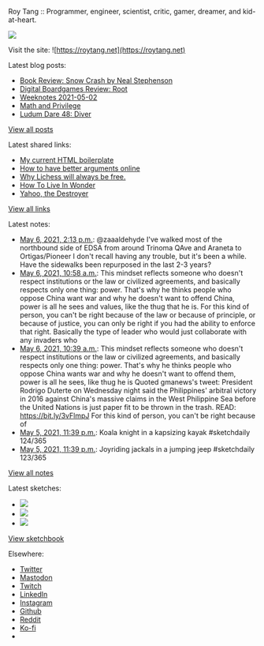 Roy Tang :: Programmer, engineer, scientist, critic, gamer, dreamer, and kid-at-heart.

![](https://roytang.net/static/img/profile.jpg)

Visit the site: ![https://roytang.net](https://roytang.net)

Latest blog posts:

- [Book Review: Snow Crash by Neal Stephenson](https://roytang.net/2021/05/snow-crash/)
- [Digital Boardgames Review: Root](https://roytang.net/2021/05/root/)
- [Weeknotes 2021-05-02](https://roytang.net/2021/05/weeknotes-2021-05-02/)
- [Math and Privilege](https://roytang.net/2021/04/math-privilege/)
- [Ludum Dare 48: Diver](https://roytang.net/2021/04/ludum-dare-48-diver/)

[View all posts](https://roytang.net/blog)

Latest shared links:

- [My current HTML boilerplate](https://roytang.net/2021/05/my-current-html-boilerplate/)
- [How to have better arguments online](https://roytang.net/2021/04/how-to-have-better-arguments-online/)
- [Why Lichess will always be free.](https://roytang.net/2021/04/why-lichess-will-always-be-free/)
- [How To Live In Wonder](https://roytang.net/2021/04/how-to-live-in-wonder/)
- [Yahoo, the Destroyer](https://roytang.net/2021/04/yahoo-the-destroyer/)

[View all links](https://roytang.net/links)

Latest notes:

- [May 6, 2021, 2:13 p.m.](https://roytang.net/2021/05/1390187986503954434/): @zaaaldehyde I&#x27;ve walked most of the northbound side of EDSA from around Trinoma QAve and Araneta to Ortigas/Pioneer I don&#x27;t recall having any trouble, but it&#x27;s been a while. Have the sidewalks been repurposed in the last 2-3 years?
- [May 6, 2021, 10:58 a.m.](https://roytang.net/2021/05/gx3wfyz/): This mindset reflects someone who doesn&#x27;t respect institutions or the law or civilized agreements, and basically respects only one thing: power. That&#x27;s why he thinks people who oppose China want war and why he doesn&#x27;t want to offend China, power is all he sees and values, like the thug that he is. For this kind of person, you can&#x27;t be right because of the law or because of principle, or because of justice, you can only be right if you had the ability to enforce that right. Basically the type of leader who would just collaborate with any invaders who
- [May 6, 2021, 10:39 a.m.](https://roytang.net/2021/05/1390134185222832132/): This mindset reflects someone who doesn&#x27;t respect institutions or the law or civilized agreements, and basically respects only one thing: power. That&#x27;s why he thinks people who oppose China wants war and why he doesn&#x27;t want to offend them, power is all he sees, like thug he is Quoted gmanews&#x27;s tweet: President Rodrigo Duterte on Wednesday night said the Philippines&#x27; arbitral victory in 2016 against China&#x27;s massive claims in the West Philippine Sea before the United Nations is just paper fit to be thrown in the trash. READ: https://bit.ly/3vFlmpJ For this kind of person, you can&#x27;t be right because of
- [May 5, 2021, 11:39 p.m.](https://roytang.net/2021/05/1389968031023988739/): Koala knight in a kapsizing kayak #sketchdaily 124/365
- [May 5, 2021, 11:39 p.m.](https://roytang.net/2021/05/1389967911674990597/): Joyriding jackals in a jumping jeep #sketchdaily 123/365

[View all notes](https://roytang.net/notes)

Latest sketches:


- ![](https://roytang.net/media/cache/e6/73/e6738b9bdb2f251907558a32e05d6f20.jpg)
- ![](https://roytang.net/media/cache/a6/70/a6705729a54466a5c8d8737eac81c799.jpg)
- ![](https://roytang.net/media/cache/24/98/249841a890af3d3e3574e8859485d847.jpg)

[View sketchbook](https://roytang.net/albums/sketchbook)


Elsewhere:

- [Twitter](https://twitter.com/roytang)
- [Mastodon](https://mastodon.technology/@roytang)
- [Twitch](https://twitch.tv/twitchyroy)
- [LinkedIn](https://www.linkedin.com/in/roytang)
- [Instagram](https://instagram.com/roytang0400)
- [Github](https://github.com/roytang)
- [Reddit](https://reddit.com/u/hungryroy)
- [Ko-fi](https://ko-fi.com/roytang)
- [](mailto:hello@roytang.net)
